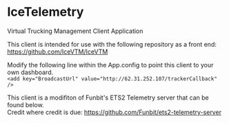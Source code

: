 # IceTelemetry
Virtual Trucking Management Client Application

This client is intended for use with the following repository as a front end: https://github.com/IceVTM/IceVTM

Modify the following line within the App.config to point this client to your own dashboard.  
```<add key="BroadcastUrl" value="http://62.31.252.107/trackerCallback" />```

This client is a modifiton of Funbit's ETS2 Telemetry server that can be found below.  
Credit where credit is due: https://github.com/Funbit/ets2-telemetry-server
